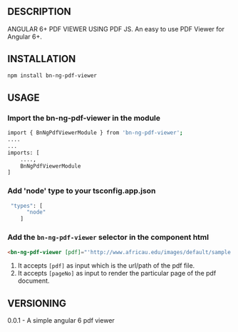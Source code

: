 ## DESCRIPTION

ANGULAR 6+ PDF VIEWER USING PDF JS. An easy to use PDF Viewer for Angular 6+.


## INSTALLATION
```sh
npm install bn-ng-pdf-viewer
```

## USAGE
### Import the bn-ng-pdf-viewer in the module

```sh
import { BnNgPdfViewerModule } from 'bn-ng-pdf-viewer';
....
...
imports: [
    ....,
    BnNgPdfViewerModule
]
```

### Add 'node' type to your tsconfig.app.json
```sh
 "types": [
      "node"
    ]
```

### Add the `bn-ng-pdf-viewer` selector in the component html

```html
<bn-ng-pdf-viewer [pdf]="'http://www.africau.edu/images/default/sample.pdf'" [pageNo]="1"></bn-ng-pdf-viewer>
```

1. It accepts `[pdf]` as input which is the url/path of the pdf file.
2. It accepts `[pageNo]` as input to render the particular page of the pdf document.



## VERSIONING

0.0.1 - A simple angular 6 pdf viewer
